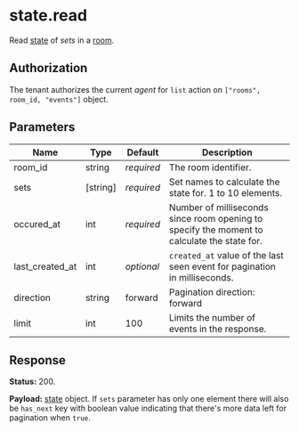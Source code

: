 # state.read

Read [state](api.state.md#state) of _sets_ in a [room](api.room.md#room).

## Authorization

The tenant authorizes the current _agent_ for `list` action on
`["rooms", room_id, "events"]` object.

## Parameters

Name            | Type     | Default    | Description
--------------- | -------- | ---------- | -------------------------------------------------------
room_id         | string   | _required_ | The room identifier.
sets            | [string] | _required_ | Set names to calculate the state for. 1 to 10 elements.
occured_at      | int      | _required_ | Number of milliseconds since room opening to specify the moment to calculate the state for.
last_created_at | int      | _optional_ | `created_at` value of the last seen event for pagination in milliseconds.
direction       | string   |    forward | Pagination direction: forward | backward.
limit           | int      |        100 | Limits the number of events in the response.

## Response

**Status:** 200.

**Payload:** [state](api.state.md#state) object. If `sets` parameter has only one element there will
also be `has_next` key with boolean value indicating that there's more data left for pagination
when `true`.
